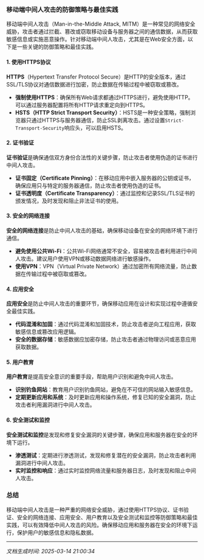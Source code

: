 ### 移动端中间人攻击的防御策略与最佳实践

移动端中间人攻击（Man-in-the-Middle Attack, MITM）是一种常见的网络安全威胁，攻击者通过拦截、篡改或窃取移动设备与服务器之间的通信数据，从而获取敏感信息或实施恶意操作。针对移动端中间人攻击，尤其是在Web安全方面，以下是一些关键的防御策略和最佳实践。

#### 1. 使用HTTPS协议

**HTTPS**（Hypertext Transfer Protocol Secure）是HTTP的安全版本，通过SSL/TLS协议对通信数据进行加密，防止数据在传输过程中被窃取或篡改。

- **强制使用HTTPS**：确保所有Web请求都通过HTTPS进行，避免使用HTTP。可以通过服务器配置将所有HTTP请求重定向到HTTPS。
- **HSTS（HTTP Strict Transport Security）**：HSTS是一种安全策略，强制浏览器只通过HTTPS与服务器通信，防止SSL剥离攻击。通过设置`Strict-Transport-Security`响应头，可以启用HSTS。

#### 2. 证书验证

**证书验证**是确保通信双方身份合法性的关键步骤，防止攻击者使用伪造的证书进行中间人攻击。

- **证书固定（Certificate Pinning）**：在移动应用中嵌入服务器的公钥或证书，确保应用只与特定的服务器通信，防止攻击者使用伪造的证书。
- **证书透明度（Certificate Transparency）**：通过监控和记录SSL/TLS证书的颁发情况，及时发现和阻止非法证书的使用。

#### 3. 安全的网络连接

**安全的网络连接**是防止中间人攻击的基础，确保移动设备在安全的网络环境下进行通信。

- **避免使用公共Wi-Fi**：公共Wi-Fi网络通常不安全，容易被攻击者利用进行中间人攻击。建议用户使用VPN或移动数据网络进行敏感操作。
- **使用VPN**：VPN（Virtual Private Network）通过加密所有网络流量，防止数据在传输过程中被窃取或篡改。

#### 4. 应用安全

**应用安全**是防止中间人攻击的重要环节，确保移动应用在设计和实现过程中遵循安全最佳实践。

- **代码混淆和加固**：通过代码混淆和加固技术，防止攻击者逆向工程应用，获取敏感信息或篡改应用逻辑。
- **安全的数据存储**：敏感数据应加密存储，防止攻击者通过物理访问或恶意应用获取数据。

#### 5. 用户教育

**用户教育**是提高安全意识的重要手段，帮助用户识别和避免中间人攻击。

- **识别钓鱼网站**：教育用户识别钓鱼网站，避免在不可信的网站输入敏感信息。
- **定期更新应用和系统**：及时更新应用和操作系统，修复已知的安全漏洞，防止攻击者利用漏洞进行中间人攻击。

#### 6. 安全测试和监控

**安全测试和监控**是发现和修复安全漏洞的关键步骤，确保应用和服务器在安全的环境下运行。

- **渗透测试**：定期进行渗透测试，发现和修复潜在的安全漏洞，防止攻击者利用漏洞进行中间人攻击。
- **实时监控和响应**：通过实时监控网络流量和服务器日志，及时发现和阻止中间人攻击。

### 总结

移动端中间人攻击是一种严重的网络安全威胁，通过使用HTTPS协议、证书验证、安全的网络连接、应用安全、用户教育以及安全测试和监控等防御策略和最佳实践，可以有效降低中间人攻击的风险。确保移动应用和服务器在安全的环境下运行，保护用户的敏感信息和隐私数据。

---

*文档生成时间: 2025-03-14 21:00:34*


